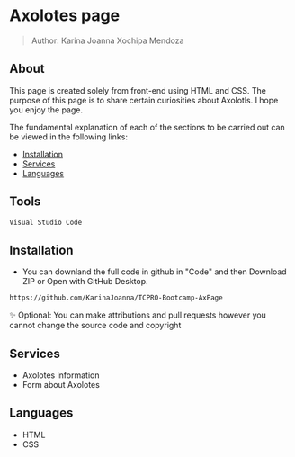 # Axolotes page 

> Author: Karina Joanna Xochipa Mendoza

## About

This page is created solely from front-end using HTML and CSS. The purpose of this page is to share certain curiosities about Axolotls. I hope you enjoy the page.

The fundamental explanation of each of the sections to be carried out can be viewed in the following links:

- [Installation](#Installation)
- [Services](#Services)
- [Languages](#Languages)

## Tools

```sh
Visual Studio Code
```

## Installation


* You can downland the full code in github in "Code" and then Download ZIP or Open with GitHub Desktop.
```sh
https://github.com/KarinaJoanna/TCPRO-Bootcamp-AxPage
```

✨ Optional: You can make attributions and pull requests however you cannot change the source code and copyright

## Services

- Axolotes information
- Form about Axolotes


## Languages

- HTML
- CSS
